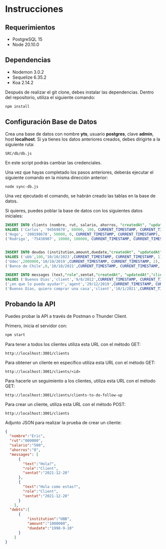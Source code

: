 # Instrucciones


## Requerimientos
- PostgreSQL 15
- Node 20.10.0

## Dependencias
- Nodemon 3.0.2
- Sequelize 6.35.2
- Koa 2.14.2

Después de realizar el git clone, debes instalar las dependencias. Dentro del repositorio, utiliza el siguiente comando:

```bash
npm install
```

## Configuración Base de Datos
Crea una base de datos con nombre **yts**, usuario **postgres**, clave **admin**, host **localhost**. Si ya tienes los datos anteriores creados, debes dirigirte a la siguiente ruta:

`SRC/db/db.js`

En este script podrás cambiar las credenciales.

Una vez que hayas completado los pasos anteriores, deberás ejecutar el siguiente comando en la misma dirección anterior:

````bash
node sync-db.js
````
Una vez ejecutado el comando, se habrán creado las tablas en la base de datos.

Si quieres, puedes poblar la base de datos con los siguientes datos iniciales:
```sql
INSERT INTO clients (nombre, rut, salario, ahorros, "createdAt", "updatedAt")
VALUES ('Carlos', '94569870', 80000, 100, CURRENT_TIMESTAMP, CURRENT_TIMESTAMP),
('Hugo', '200198678', 50000, 0, CURRENT_TIMESTAMP, CURRENT_TIMESTAMP),
('Rodrigo', '75438907', 10000, 100000, CURRENT_TIMESTAMP, CURRENT_TIMESTAMP);


INSERT INTO deudas (institution,amount,duedate,"createdAt", "updatedAt","clientId") 
VALUES ('ubb',100,'10/10/2023',CURRENT_TIMESTAMP, CURRENT_TIMESTAMP, 1),
('Udec',2000000,'10/10/2019',CURRENT_TIMESTAMP, CURRENT_TIMESTAMP, 2),
('Banco de Chile',0,'10/10/2021',CURRENT_TIMESTAMP, CURRENT_TIMESTAMP, 3);

INSERT INTO messages (text,"role",sentat,"createdAt", "updatedAt","clientId") 
VALUES ('Buenos Días','client','9/8/2012',CURRENT_TIMESTAMP, CURRENT_TIMESTAMP,1),
('¿en que lo puedo ayudar?','agent','29/12/2019',CURRENT_TIMESTAMP, CURRENT_TIMESTAMP,2),
('Buenos Días, quiero comprar una casa','client','10/1/2021',CURRENT_TIMESTAMP, CURRENT_TIMESTAMP,3);
```

## Probando la API
Puedes probar la API a través de Postman o Thunder Client.

Primero, inicia el servidor con:
```bash
npm start
```

Para tener a todos los clientes utiliza esta URL con el método  GET:

`http://localhost:3001/clients`

Para obtener un cliente en específico utiliza esta URL con el método  GET:

`http://localhost:3001/clients/<id>`

Para hacerle un seguimiento a los clientes, utiliza esta URL con el método  GET:

`http://localhost:3001/clients/clients-to-do-follow-up`

Para crear un cliente, utiliza esta URL con el método  POST:

`http://localhost:3001/clients`

Adjunto JSON para realizar la prueba de crear un cliente:

```json
{
  "nombre":"Eric",
  "rut":"000000", 
  "salario":"500", 
  "ahorros":"0",
  "messages": [
      {
        "text":"Hola?", 
        "role":"Client", 
        "sentat":"2021-12-20"
      },
      {
        "text":"Hola como estas?", 
        "role":"Client", 
        "sentat":"2021-12-20"
      }
    ],
  "debts":[
      {
          "institution":"UBB", 
          "amount":"1000000", 
          "duedate":"1998-9-10"
      }
    ]
}
```
